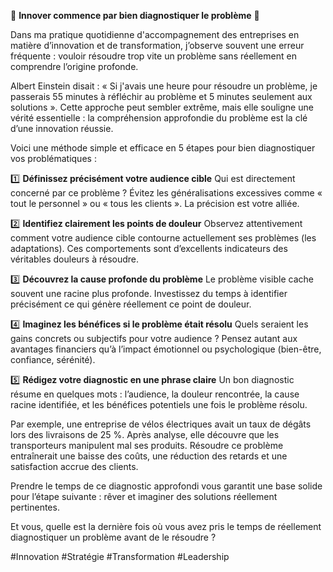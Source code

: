 🚀 **Innover commence par bien diagnostiquer le problème** 🚀

Dans ma pratique quotidienne d'accompagnement des entreprises en matière d’innovation et de transformation, j’observe souvent une erreur fréquente : vouloir résoudre trop vite un problème sans réellement en comprendre l’origine profonde.

Albert Einstein disait : « Si j'avais une heure pour résoudre un problème, je passerais 55 minutes à réfléchir au problème et 5 minutes seulement aux solutions ». Cette approche peut sembler extrême, mais elle souligne une vérité essentielle : la compréhension approfondie du problème est la clé d’une innovation réussie.

Voici une méthode simple et efficace en 5 étapes pour bien diagnostiquer vos problématiques :

1️⃣ **Définissez précisément votre audience cible**
Qui est directement concerné par ce problème ? Évitez les généralisations excessives comme « tout le personnel » ou « tous les clients ». La précision est votre alliée.

2️⃣ **Identifiez clairement les points de douleur**
Observez attentivement comment votre audience cible contourne actuellement ses problèmes (les adaptations). Ces comportements sont d’excellents indicateurs des véritables douleurs à résoudre.

3️⃣ **Découvrez la cause profonde du problème**
Le problème visible cache souvent une racine plus profonde. Investissez du temps à identifier précisément ce qui génère réellement ce point de douleur.

4️⃣ **Imaginez les bénéfices si le problème était résolu**
Quels seraient les gains concrets ou subjectifs pour votre audience ? Pensez autant aux avantages financiers qu’à l’impact émotionnel ou psychologique (bien-être, confiance, sérénité).

5️⃣ **Rédigez votre diagnostic en une phrase claire**
Un bon diagnostic résume en quelques mots : l’audience, la douleur rencontrée, la cause racine identifiée, et les bénéfices potentiels une fois le problème résolu.

Par exemple, une entreprise de vélos électriques avait un taux de dégâts lors des livraisons de 25 %. Après analyse, elle découvre que les transporteurs manipulent mal ses produits. Résoudre ce problème entraînerait une baisse des coûts, une réduction des retards et une satisfaction accrue des clients.

Prendre le temps de ce diagnostic approfondi vous garantit une base solide pour l’étape suivante : rêver et imaginer des solutions réellement pertinentes.

Et vous, quelle est la dernière fois où vous avez pris le temps de réellement diagnostiquer un problème avant de le résoudre ?

#Innovation #Stratégie #Transformation #Leadership

